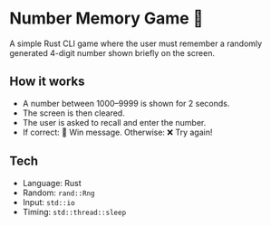# Number Memory Game 🧠

A simple Rust CLI game where the user must remember a randomly generated 4-digit number shown briefly on the screen.

## How it works

- A number between 1000–9999 is shown for 2 seconds.
- The screen is then cleared.
- The user is asked to recall and enter the number.
- If correct: 🎉 Win message. Otherwise: ❌ Try again!

## Tech

- Language: Rust
- Random: `rand::Rng`
- Input: `std::io`
- Timing: `std::thread::sleep`

